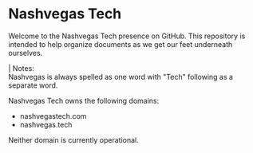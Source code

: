 # Nashvegas Tech

Welcome to the Nashvegas Tech presence on GitHub. This repository is intended to help organize documents as we get our feet underneath ourselves.

| Notes:  
Nashvegas is always spelled as one word with "Tech" following as a separate word.

Nashvegas Tech owns the following domains:
- nashvegastech.com
- nashvegas.tech

Neither domain is currently operational.